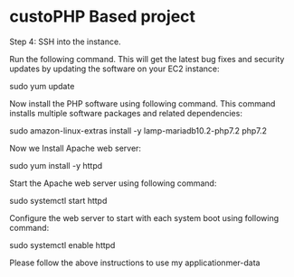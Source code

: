 # custoPHP Based project

Step 4: SSH into the instance.

Run the following command. This will get the latest bug fixes and security updates by updating the software on your EC2 instance:

sudo yum update

Now install the PHP software using following command. This command installs multiple software packages and related dependencies:

sudo amazon-linux-extras install -y lamp-mariadb10.2-php7.2 php7.2

Now we Install Apache web server:

sudo yum install -y httpd

Start the Apache web server using following command:

sudo systemctl start httpd

Configure the web server to start with each system boot using following command:

sudo systemctl enable httpd

Please follow the above instructions to use my applicationmer-data
